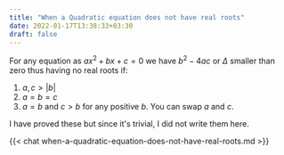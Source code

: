```yaml
---
title: "When a Quadratic equation does not have real roots"
date: 2022-01-17T13:38:33+03:30
draft: false 
---
```



For any equation as $ax^2 + bx + c = 0$ we have $b^2 - 4ac$ or $\Delta$ smaller than zero thus having no real roots if:

1. $a, c > |b|$
2. $a = b = c$
3. $a = b$ and $c > b$ for any positive $b$. You can swap $a$ and $c$.

I have proved these but since it's trivial, I did not write them here.

{{< chat when-a-quadratic-equation-does-not-have-real-roots.md >}}
